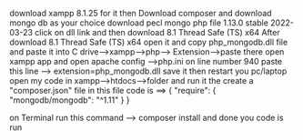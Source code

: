 download xampp 8.1.25 for it then Download composer and download mongo db as your choice
download pecl mongo php file 1.13.0 stable 	2022-03-23 click on dll link and then download 8.1 Thread Safe (TS) x64
After download 8.1 Thread Safe (TS) x64 open it and copy php_mongodb.dll file and paste it into C drive-->xampp-->php--> Extension-->paste there
open xampp app and open apache config -->php.ini
on line number 940 paste this line --> extension=php_mongodb.dll
save it 
then restart you pc/laptop 
open my code in xampp-->htdocs-->folder and run it
the create a "composer.json" file
in this file code is ==>
{
    "require": {
        "mongodb/mongodb": "^1.11"
    }
}

on Terminal run this command --> composer install
and done you code is run 
